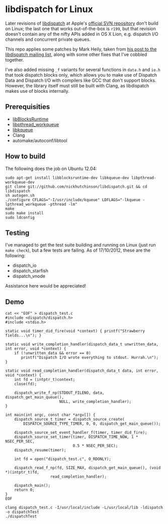 libdispatch for Linux
=====================

Later revisions of [libdispatch](http://libdispatch.macosforge.org) at Apple's [official SVN repository](http://svn.macosforge.org/repository/libdispatch) don't build on Linux; the last one that works out-of-the-box is `r199`, but that revision doesn't contain any of the nifty APIs added in OS X Lion, e.g. dispatch I/O channels and concurrent private queues.

This repo applies some patches by Mark Heily, taken from [his post to the libdispatch mailing list](http://lists.macosforge.org/pipermail/libdispatch-dev/2012-August/000676.html), along with some other fixes that I've cobbled together.

I've also added missing `_f` variants for several functions in `data.h` and `io.h` that took dispatch blocks only, which allows you to make use of Dispatch Data and Dispatch I/O with compilers like GCC that don't support blocks. However, the library itself must still be built with Clang, as libdispatch makes use of blocks internally.


Prerequisities
--------------
- [libBlocksRuntime](http://mark.heily.com/project/libblocksruntime)
- [libpthread_workqueue](http://mark.heily.com/project/libpthread_workqueue)
- [libkqueue](http://mark.heily.com/project/libkqueue)
- Clang
- automake/autoconf/libtool

How to build
------------
The following does the job on Ubuntu 12.04:

    sudo apt-get install libblocksruntime-dev libkqueue-dev libpthread-workqueue-dev
    git clone git://github.com/nickhutchinson/libdispatch.git && cd libdispatch
    sh autogen.sh
    ./configure CFLAGS="-I/usr/include/kqueue" LDFLAGS="-lkqueue -lpthread_workqueue -pthread -lm"
    make
    sudo make install
    sudo ldconfig

Testing
-------
I've managed to get the test suite building and running on Linux (just run `make check`), but a few tests are failing. As of 17/10/2012, these are the following:

- dispatch_io
- dispatch_starfish
- dispatch_vnode

Assistance here would be appreciated!

Demo
-------
    cat << "EOF" > dispatch_test.c
    #include <dispatch/dispatch.h>
    #include <stdio.h>

    static void timer_did_fire(void *context) { printf("Strawberry fields...\n"); }

    static void write_completion_handler(dispatch_data_t unwritten_data, int error, void *context) {
        if (!unwritten_data && error == 0)
           printf("Dispatch I/O wrote everything to stdout. Hurrah.\n");
    }

    static void read_completion_handler(dispatch_data_t data, int error, void *context) {
        int fd = (intptr_t)context;
        close(fd);
        
        dispatch_write_f_np(STDOUT_FILENO, data, dispatch_get_main_queue(),
                            NULL, write_completion_handler);
    }
     
    int main(int argc, const char *argv[]) {
        dispatch_source_t timer = dispatch_source_create(
            DISPATCH_SOURCE_TYPE_TIMER, 0, 0, dispatch_get_main_queue());

        dispatch_source_set_event_handler_f(timer, timer_did_fire);
        dispatch_source_set_timer(timer, DISPATCH_TIME_NOW, 1 * NSEC_PER_SEC,
                                  0.5 * NSEC_PER_SEC);
        dispatch_resume(timer);

        int fd = open("dispatch_test.c", O_RDONLY);

        dispatch_read_f_np(fd, SIZE_MAX, dispatch_get_main_queue(), (void *)(intptr_t)fd,
                        read_completion_handler);

        dispatch_main();
        return 0;
    }
    EOF

    clang dispatch_test.c -I/usr/local/include -L/usr/local/lib -ldispatch -o dispatchTest
    ./dispatchTest
